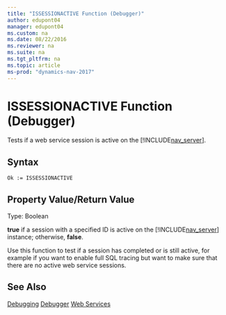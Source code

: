 ```yaml
---
title: "ISSESSIONACTIVE Function (Debugger)"
author: edupont04
manager: edupont04
ms.custom: na
ms.date: 08/22/2016
ms.reviewer: na
ms.suite: na
ms.tgt_pltfrm: na
ms.topic: article
ms-prod: "dynamics-nav-2017"
---
```

# ISSESSIONACTIVE Function (Debugger)
Tests if a web service session is active on the [!INCLUDE[nav_server](includes/nav_server_md.md)].  

## Syntax  

```  
Ok := ISSESSIONACTIVE   
```  

## Property Value\/Return Value  
Type: Boolean  

**true** if a session with a specified ID is active on the [!INCLUDE[nav_server](includes/nav_server_md.md)] instance; otherwise, **false**.  

Use this function to test if a session has completed or is still active, for example if you want to enable full SQL tracing but want to make sure that there are no active web service sessions.  

## See Also  
[Debugging](Debugging.md)
[Debugger](Debugger.md)
[Web Services](Web-Services.md)
